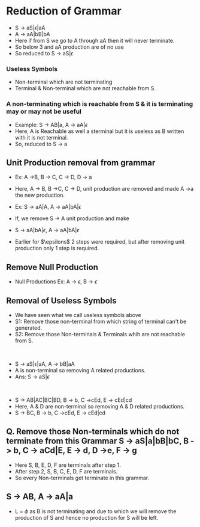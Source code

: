 # Reduction of Grammar

- S -> aS|$\epsilon$|aA
- A -> aA|bB|bA
- Here if from S we go to A through aA then it will never terminate.
- So below 3 and aA production are of no use
- So reduced to S -> aS|$\epsilon$

### Useless Symbols
- Non-terminal which are not terminating
- Terminal & Non-terminal which are not reachable from S.

### A non-terminating which is reachable from S & it is terminating may or may not be useful
- Example: S -> AB|a, A -> aA|$\epsilon$
- Here, A is Reachable as well a sterminal but it is useless as B written with it is not terminal.
- So, reduced to S -> a

## Unit Production removal from grammar
- Ex: A ->B, B -> C, C -> D, D -> a
- Here, A -> B, B ->C, C -> D, unit production are removed and made A ->a the new production.

- Ex: S -> aA|A, A -> aA|bA|$\epsilon$
- If, we remove S -> A unit production and make
- S -> aA|bA|$\epsilon$, A -> aA|bA|$\epsilon$
- Earlier for $\epsilons$ 2 steps were required, but after removing unit production only 1 step is required.

## Remove Null Production
- Null Productions Ex: A -> $\epsilon$, B -> $\epsilon$

## Removal of Useless Symbols
- We have seen what we call useless symbols above
- S1: Remove those non-terminal from which string of terminal can't be generated.
- S2: Remove those Non-terminals & Terminals whih are not reachable from S.
<br/>

- S -> aS|$\epsilon$|aA, A -> bB|aA
- A is non-terminal so removing A related productions.
- Ans: S -> aS|$\epsilon$
<br/>

- S -> AB|AC|BC|BD, B -> b, C ->cEd, E -> cEd|cd
- Here, A & D are non-terminal so removing A & D related productions.
- S -> BC, B -> b, C ->cEd, E -> cEd|cd

## Q. Remove those Non-terminals which do not terminate from this Grammar S -> aS|a|bB|bC, B -> b, C -> aCd|E, E -> d, D ->e, F -> g
  - Here S, B, E, D, F are terminals after step 1.
  - After step 2, S, B, C, E, D, F are terminals.
- So every Non-terminals get terminate in this grammar.

## S -> AB, A -> aA|a
- L = $\phi$ as B is not terminating and due to which we will remove the production of S and hence no production for S will be left.